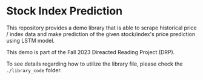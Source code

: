 # Stock Index Prediction

This repository provides a demo library that is able to scrape historical price / index data and make prediction of the given stock/index's price prediction using LSTM model.

This demo is part of the Fall 2023 Direacted Reading Project (DRP). 

To see details regarding how to utilize the library file, please check the `./library_code` folder.
